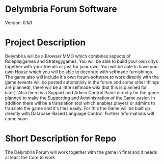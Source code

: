 Delymbria Forum Software
==========================

Version: 0.1a1

Project Description
===================

Delymbria will be a Browser MMO which combines aspects of Roleplaygames and Strategygames. You will be able to build
your own citys together with your friends or just for your own. You will be able to have your own House which you
will be able to decorate with selfmade furnishings. The game also will include it's own forum-software to work
directly with the game (events will be posted automaticly in the forum and some other things are planned), there
will be a little selfmade wiki (but this is planned for later). Also there is a Support and Admin Control Panel directly
for the game planned to make the Supporting and Administration of the Game easier. In addition there will be a translation
tool which enables players or admins to translate the game and it's files easily. For this the Game will be built up
directly with Database-Based Language Control. Further Informations will come soon

Short Description for Repo
=============================

The Delymbria Forum will work together with the game in final and it needs at least the Core to work
